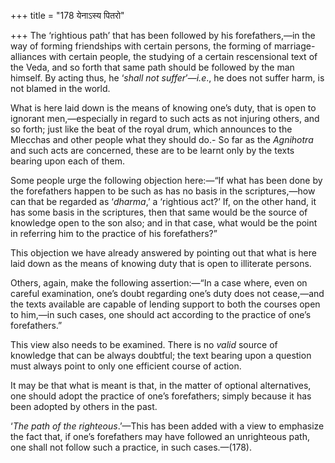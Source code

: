 +++
title = "178 येनाऽस्य पितरो"

+++
The ‘rightious path’ that has been followed by his forefathers,—in the
way of forming friendships with certain persons, the forming of
marriage-alliances with certain people, the studying of a certain
rescensional text of the Veda, and so forth that same path should be
followed by the man himself. By acting thus, he ‘*shall not
suffer*’—*i.e*., he does not suffer harm, is not blamed in the world.

What is here laid down is the means of knowing one’s duty, that is open
to ignorant men,—especially in regard to such acts as not injuring
others, and so forth; just like the beat of the royal drum, which
announces to the Mlecchas and other people what they should do.- So far
as the *Agnihotra* and such acts are concerned, these are to be learnt
only by the texts bearing upon each of them.

Some people urge the following objection here:—“If what has been done by
the forefathers happen to be such as has no basis in the scriptures,—how
can that be regarded as ‘*dharma*,’ a ‘rightious act?’ If, on the other
hand, it has some basis in the scriptures, then that same would be the
source of knowledge open to the son also; and in that case, what would
be the point in referring him to the practice of his forefathers?”

This objection we have already answered by pointing out that what is
here laid down as the means of knowing duty that is open to illiterate
persons.

Others, again, make the following assertion:—“In a case where, even on
careful examination, one’s doubt regarding one’s duty does not
cease,—and the texts available are capable of lending support to both
the courses open to him,—in such cases, one should act according to the
practice of one’s forefathers.”

This view also needs to be examined. There is no *valid* source of
knowledge that can be always doubtful; the text bearing upon a question
must always point to only one efficient course of action.

It may be that what is meant is that, in the matter of optional
alternatives, one should adopt the practice of one’s forefathers; simply
because it has been adopted by others in the past.

‘*The path of the righteous*.’—This has been added with a view to
emphasize the fact that, if one’s forefathers may have followed an
unrighteous path, one shall not follow such a practice, in such
cases.—(178).


